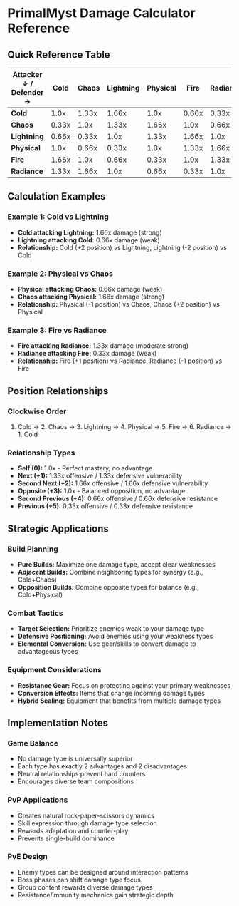 # PrimalMyst Damage Calculator Reference

## Quick Reference Table

| Attacker ↓ / Defender → | Cold | Chaos | Lightning | Physical | Fire | Radiance |
|-------------------------|------|-------|-----------|----------|------|----------|
| **Cold**               | 1.0x | 1.33x | 1.66x     | 1.0x     | 0.66x| 0.33x    |
| **Chaos**              | 0.33x| 1.0x  | 1.33x     | 1.66x    | 1.0x | 0.66x    |
| **Lightning**          | 0.66x| 0.33x | 1.0x      | 1.33x    | 1.66x| 1.0x     |
| **Physical**           | 1.0x | 0.66x | 0.33x     | 1.0x     | 1.33x| 1.66x    |
| **Fire**               | 1.66x| 1.0x  | 0.66x     | 0.33x    | 1.0x | 1.33x    |
| **Radiance**           | 1.33x| 1.66x | 1.0x      | 0.66x    | 0.33x| 1.0x     |

## Calculation Examples

### Example 1: Cold vs Lightning
- **Cold attacking Lightning:** 1.66x damage (strong)
- **Lightning attacking Cold:** 0.66x damage (weak)
- **Relationship:** Cold (+2 position) vs Lightning, Lightning (-2 position) vs Cold

### Example 2: Physical vs Chaos  
- **Physical attacking Chaos:** 0.66x damage (weak)
- **Chaos attacking Physical:** 1.66x damage (strong)
- **Relationship:** Physical (-1 position) vs Chaos, Chaos (+2 position) vs Physical

### Example 3: Fire vs Radiance
- **Fire attacking Radiance:** 1.33x damage (moderate strong)
- **Radiance attacking Fire:** 0.33x damage (weak)
- **Relationship:** Fire (+1 position) vs Radiance, Radiance (-1 position) vs Fire

## Position Relationships

### Clockwise Order
1. Cold → 2. Chaos → 3. Lightning → 4. Physical → 5. Fire → 6. Radiance → 1. Cold

### Relationship Types
- **Self (0):** 1.0x - Perfect mastery, no advantage
- **Next (+1):** 1.33x offensive / 1.33x defensive vulnerability  
- **Second Next (+2):** 1.66x offensive / 1.66x defensive vulnerability
- **Opposite (+3):** 1.0x - Balanced opposition, no advantage
- **Second Previous (+4):** 0.66x offensive / 0.66x defensive resistance
- **Previous (+5):** 0.33x offensive / 0.33x defensive resistance

## Strategic Applications

### Build Planning
- **Pure Builds:** Maximize one damage type, accept clear weaknesses
- **Adjacent Builds:** Combine neighboring types for synergy (e.g., Cold+Chaos)
- **Opposition Builds:** Combine opposite types for balance (e.g., Cold+Physical)

### Combat Tactics
- **Target Selection:** Prioritize enemies weak to your damage type
- **Defensive Positioning:** Avoid enemies using your weakness types
- **Elemental Conversion:** Use gear/skills to convert damage to advantageous types

### Equipment Considerations
- **Resistance Gear:** Focus on protecting against your primary weaknesses
- **Conversion Effects:** Items that change incoming damage types
- **Hybrid Scaling:** Equipment that benefits from multiple damage types

## Implementation Notes

### Game Balance
- No damage type is universally superior
- Each type has exactly 2 advantages and 2 disadvantages
- Neutral relationships prevent hard counters
- Encourages diverse team compositions

### PvP Applications
- Creates natural rock-paper-scissors dynamics
- Skill expression through damage type selection
- Rewards adaptation and counter-play
- Prevents single-build dominance

### PvE Design
- Enemy types can be designed around interaction patterns
- Boss phases can shift damage type focus
- Group content rewards diverse damage types
- Resistance/immunity mechanics gain strategic depth
